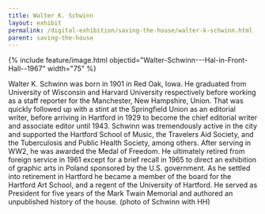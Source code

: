 ```yaml
---
title: Walter K. Schwinn
layout: exhibit
permalink: /digital-exhibition/saving-the-house/walter-k-schwinn.html
parent: saving-the-house
---
```


{% include feature/image.html objectid="Walter-Schwinn---Hal-in-Front-Hall--1967" width="75" %}

Walter K. Schwinn was born in 1901 in Red Oak, Iowa. He graduated from University of Wisconsin and Harvard University respectively before working as a staff reporter for the Manchester, New Hampshire, Union. That was quickly followed up with a stint at the Springfield Union as an editorial writer, before arriving in Hartford in 1929 to become the chief editorial writer and associate editor until 1943. Schwinn was tremendously active in the city and supported the Hartford School of Music, the Travelers Aid Society, and the Tuberculosis and Public Health Society, among others. After serving in WW2, he was awarded the Medal of Freedom. He ultimately retired from foreign service in 1961 except for a brief recall in 1965 to direct an exhibition of graphic arts in Poland sponsored by the U.S. government. As he settled into retirement in Hartford he became a member of the board for the Hartford Art School, and a regent of the University of Hartford. He served as President for five years of the Mark Twain Memorial and authored an unpublished history of the house. (photo of Schwinn with HH) 